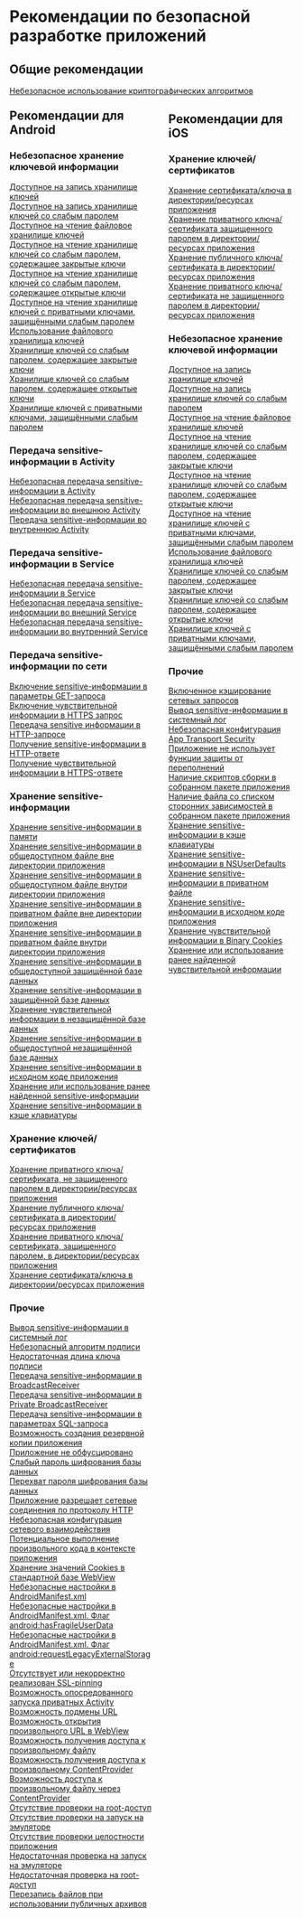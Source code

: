 # Рекомендации по безопасной разработке приложений

## Общие рекомендации

<a href="../../rg/ru/general/using%20of%20cryptographic%20algorithms/">Небезопасное использование криптографических алгоритмов</a>

<div style='float: left; width: 50%; margin-top: -20px; margin-right: 30px;' markdown>

## Рекомендации для Android

### Небезопасное хранение ключевой информации

<a href="../../rg/ru/android/a_writable_keystore/">Доступное на запись хранилище ключей</a><br>
<a href="../../rg/ru/android/a_keystore_with_write_permission_protected_by_a_weak_password/">Доступное на запись хранилище ключей со слабым паролем</a><br>
<a href="../../rg/ru/android/readable_file_keystore/">Доступное на чтение файловое хранилище ключей</a><br>
<a href="../../rg/ru/android/a_readable_keystore%2C_protected_by_a_weak_password%2C_with_private_keys/">Доступное на чтение хранилище ключей со слабым паролем, содержащее закрытые ключи</a><br>
<a href="../../rg/ru/android/a_readable_keystore%2C_protected_by_a_weak_password%2C_with_public_keys/">Доступное на чтение хранилище ключей со слабым паролем, содержащее открытые ключи</a><br>
<a href="../../rg/ru/android/a_readable_keystore_containing_private_keys_protected_by_a_weak_password/">Доступное на чтение хранилище ключей с приватными ключами, защищёнными слабым паролем</a><br>
<a href="../../rg/ru/android/using_a_file_keystore/">Использование файлового хранилища ключей</a><br>
<a href="../../rg/ru/android/a_keystore%2C_protected_by_weak_password%2C_containing_private_keys/">Хранилище ключей со слабым паролем, содержащее закрытые ключи</a><br>
<a href="../../rg/ru/android/a_keystore%2C_protected_by_weak_password%2C_containing_public_keys/">Хранилище ключей со слабым паролем, содержащее открытые ключи</a><br>
<a href="../../rg/ru/android/a_keystore_containing_private_keys_protected_by_a_weak_password/">Хранилище ключей с приватными ключами, защищёнными слабым паролем</a> 

### Передача sensitive-информации в Activity

<a href="../../rg/ru/android/insecure_transmission_of_sensitive_information_in_activity/">Небезопасная передача sensitive-информации в Activity</a><br>
<a href="../../rg/ru/android/insecure_transmission_of_sensitive_information_in_external_activity/">Небезопасная передача sensitive-информации во внешнюю Activity</a><br>
<a href="../../rg/ru/android/insecure_transmission_of_sensitive_information_in_private_activity/">Передача sensitive-информации во внутреннюю Activity</a>

### Передача sensitive-информации в Service

<a href="../../rg/ru/android/insecure_transmission_of_sensitive_information_in_service/">Небезопасная передача sensitive-информации в Service</a><br>
<a href="../../rg/ru/android/insecure_transmission_of_sensitive_information_in_external_service/">Небезопасная передача sensitive-информации во внешний Service</a><br>
<a href="../../rg/ru/android/insecure_transmission_of_sensitive_information_in_internal_service/">Небезопасная передача sensitive-информации во внутренний Service</a>

### Передача sensitive-информации по сети

<a href="../../rg/ru/android/inclusion_of_sensitive_information_into_the_get_request_parameters/">Включение sensitive-информации в параметры GET-запроса</a><br>
<a href="../../rg/ru/android/inclusion_of_sensitive_information_into_an_https_request/">Включение чувствительной информации в HTTPS запрос</a><br>
<a href="../../rg/ru/android/transmission_of_sensitive_information_in_an_http_request/">Передача sensitive информации в HTTP-запросе</a><br>
<a href="../../rg/ru/android/transmission_of_sensitive_information_in_an_http_response/">Получение sensitive-информации в HTTP-ответе</a><br>
<a href="../../rg/ru/android/inclusion_of_sensitive_information_into_an_https_response/">Получение чувствительной информации в HTTPS-ответе</a>


### Хранение sensitive-информации

<a href="../../rg/ru/android/storing_sensitive_information_in_memory/">Хранение sensitive-информации в памяти</a><br>
<a href="../../rg/ru/android/storing_sensitive_information_in_a_public_file_outside_the_application_s_directory/">Хранение sensitive-информации в общедоступном файле вне директории приложения</a><br>
<a href="../../rg/ru/android/storing_sensitive_information_in_a_public_file_inside_the_application_s_directory/">Хранение sensitive-информации в общедоступном файле внутри директории приложения</a><br>
<a href="../../rg/ru/android/storing_sensitive_information_in_a_private_file_outside_the_application_s_directory/">Хранение sensitive-информации в приватном файле вне директории приложения</a><br>
<a href="../../rg/ru/android/storing_sensitive_information_in_a_private_file_inside_the_application_s_directory/">Хранение sensitive-информации в приватном файле внутри директории приложения</a><br>
<a href="../../rg/ru/android/storing_sensitive_information_in_a_public_protected_database/">Хранение sensitive-информации в общедоступной защищённой базе данных</a><br>
<a href="../../rg/ru/android/storing_sensitive_information_in_a_protected_database/">Хранение sensitive-информации в защищённой базе данных</a><br>
<a href="../../rg/ru/android/storing_sensitive_information_in_an_insecure_database/">Хранение чувствительной информации в незащищённой базе данных</a><br>
<a href="../../rg/ru/android/storing_sensitive_information_in_a_public_unprotected_database/">Хранение sensitive-информации в общедоступной незащищённой базе данных</a><br>
<a href="../../rg/ru/android/storing_sensitive_information_in_the_application_source_code/">Хранение sensitive-информации в исходном коде приложения</a><br>
<a href="../../rg/ru/android/storage_or_use_of_previously_found_sensitive_information/">Хранение или использование ранее найденной sensitive-информации</a><br>
<a href="../../rg/ru/android/storing_sensitive_information_in_the_keyboard_cache/">Хранение sensitive-информации в кэше клавиатуры</a>

### Хранение ключей/сертификатов

<a href="../../rg/ru/android/storing_a_private_key_certificate_that_is_not_protected_by_a_password_in_the_directory_resources_of_the_application/">Хранение приватного ключа/сертификата, не защищенного паролем в директории/ресурсах приложения</a><br>
<a href="../../rg/ru/android/storing_a_public_key_certificate_in_the_directory_resources_of_the_application/">Хранение публичного ключа/сертификата в директории/ресурсах приложения</a><br>
<a href="../../rg/ru/android/storing_a_private_key_certificate_protected_by_a_password_in_the_directory_resources_of_the_application/">Хранение приватного ключа/сертификата, защищенного паролем, в директории/ресурсах приложения</a><br>
<a href="../../rg/ru/android/storing_a_key_certificate_in_the_directory_resources_of_the_application/">Хранение сертификата/ключа в директории/ресурсах приложения</a>

### Прочие

<a href="../../rg/ru/android/output_of_sensitive_information_into_the_system_log/">Вывод sensitive-информации в системный лог</a><br>
<a href="../../rg/ru/android/insecure_signature_algorithm/">Небезопасный алгоритм подписи</a><br>
<a href="../../rg/ru/android/insufficient_length_of_a_signature_key/">Недостаточная длина ключа подписи</a><br>
<a href="../../rg/ru/android/transmission_of_sensitive_information_in_broadcastreceiver/">Передача sensitive-информации в BroadcastReceiver</a><br>
<a href="../../rg/ru/android/transmission_of_sensitive_information_to_a_private_broadcastreceiver/">Передача sensitive-информации в Private BroadcastReceiver</a><br>
<a href="../../rg/ru/android/transmission_of_sensitive_information_in_sql_query_parameters/">Передача sensitive-информации в параметрах SQL-запроса</a><br>
<a href="../../rg/ru/android/possibility_to_create_a_backup_copy_of_the_application/">Возможность создания резервной копии приложения</a><br>
<a href="../../rg/ru/android/application_is_not_obfuscated/">Приложение не обфусцировано</a><br>
<a href="../../rg/ru/android/weak_database_encryption_password/">Слабый пароль шифрования базы данных</a><br>
<a href="../../rg/ru/android/interception_of_the_database_encryption_password/">Перехват пароля шифрования базы данных</a><br>
<a href="../../rg/ru/android/an_application_allows_network_connections_via_http/">Приложение разрешает сетевые соединения по протоколу HTTP</a><br>
<a href="../../rg/ru/android/insecure_networking_configuration/">Небезопасная конфигурация сетевого взаимодействия</a><br>
<a href="../../rg/ru/android/potential_execution_of_arbitrary_code_within_the_application/">Потенциальное выполнение произвольного кода в контексте приложения</a><br>
<a href="../../rg/ru/android/storing_cookie_values_in_the_standard_webview_database/">Хранение значений Cookies в стандартной базе WebView</a><br>
<a href="../../rg/ru/android/insecure_settings_in_androidmanifest.xml/">Небезопасные настройки в AndroidManifest.xml</a><br>
<a href="../../rg/ru/android/insecure_settings_in_androidmanifest.xml._the_android_hasfragileuserdata_flag/">Небезопасные настройки в AndroidManifest.xml. Флаг android:hasFragileUserData</a><br>
<a href="../../rg/ru/android/insecure_settings_in_androidmanifest.xml._the_android_requestlegacyexternalstorage_flag/">Небезопасные настройки в AndroidManifest.xml. Флаг android:requestLegacyExternalStorage</a><br>
<a href="../../rg/ru/android/ssl-pinning_is_missing_or_incorrectly_realized/">Отсутствует или некорректно реализован SSL-pinning</a><br>
<a href="../../rg/ru/android/ability_to_run_private_activity_indirectly/">Возможность опосредованного запуска приватных Activity</a><br>
<a href="../../rg/ru/android/url_spoofing_possibility/">Возможность подмены URL</a><br>
<a href="../../rg/ru/android/ability_to_open_an_arbitrary_url_in_webview/">Возможность открытия произвольного URL в WebView</a><br>
<a href="../../rg/ru/android/access_to_an_arbitrary_file/">Возможность получения доступа к произвольному файлу</a><br>
<a href="../../rg/ru/android/access_to_an_arbitrary_contentprovider/">Возможность получения доступа к произвольному ContentProvider</a><br>
<a href="../../rg/ru/android/ability_to_access_an_arbitrary_file_via_contentprovider/">Возможность доступа к произвольному файлу через ContentProvider</a><br>
<a href="../../rg/ru/android/absence_of_root_access_check/">Отсутствие проверки на root-доступ</a><br>
<a href="../../rg/ru/android/absense_of_emulator_start-up_check/">Отсутствие проверки на запуск на эмуляторе</a><br>
<a href="../../rg/ru/android/absence_of_app_integrity_check/">Отсутствие проверки целостности приложения</a><br>
<a href="../../rg/ru/android/insufficient_emulator_start-up_check/">Недостаточная проверка на запуск на эмуляторе</a><br>
<a href="../../rg/ru/android/insufficient_root_access_check/">Недостаточная проверка на root-доступ</a><br>
<a href="../../rg/ru/android/overwrite_files_when_using_public_archives/">Перезапись файлов при использовании публичных архивов</a>

</div>

<div markdown>

## Рекомендации для iOS

### Хранение ключей/сертификатов

<a href="../../rg/ru/ios/storing_a_key_certificate_in_the_directory_resources_of_the_application_ios/">Хранение сертификата/ключа в директории/ресурсах приложения</a><br>
<a href="../../rg/ru/ios/storing_a_private_key_certificate_protected_by_a_password_in_the_directory_resources_of_the_application_ios/">Хранение приватного ключа/сертификата защищенного паролем в директории/ресурсах приложения</a><br>
<a href="../../rg/ru/ios/storing_a_public_key_certificate_in_the_directory_resources_of_the_application_ios/">Хранение публичного ключа/сертификата в директории/ресурсах приложения</a><br>
<a href="../../rg/ru/ios/storing_a_private_key_certificate_that_is_not_protected_by_a_password_in_the_directory_resources_of_the_application_ios/">Хранение приватного ключа/сертификата не защищенного паролем в директории/ресурсах приложения</a>

### Небезопасное хранение ключевой информации

<a href="../../rg/ru/ios/a_writable_keystore_ios/">Доступное на запись хранилище ключей</a><br>
<a href="../../rg/ru/ios/a_keystore_with_write_permission_protected_by_a_weak_password_ios/">Доступное на запись хранилище ключей со слабым паролем</a><br>
<a href="../../rg/ru/ios/readable_file_keystore_ios/">Доступное на чтение файловое хранилище ключей</a><br>
<a href="../../rg/ru/ios/a_readable_keystore%2C_protected_by_a_weak_password%2C_with_private_keys_ios/">Доступное на чтение хранилище ключей со слабым паролем, содержащее закрытые ключи</a><br>
<a href="../../rg/ru/ios/a_readable_keystore%2C_protected_by_a_weak_password%2C_with_public_keys_ios/">Доступное на чтение хранилище ключей со слабым паролем, содержащее открытые ключи</a><br>
<a href="../../rg/ru/ios/a_readable_keystore_containing_private_keys_protected_by_a_weak_password_ios/">Доступное на чтение хранилище ключей с приватными ключами, защищёнными слабым паролем</a><br>
<a href="../../rg/ru/ios/using_a_file_keystore_ios/">Использование файлового хранилища ключей</a><br>
<a href="../../rg/ru/ios/a_keystore%2C_protected_by_weak_password%2C_containing_private_keys_ios/">Хранилище ключей со слабым паролем, содержащее закрытые ключи</a><br>
<a href="../../rg/ru/ios/a_keystore%2C_protected_by_weak_password%2C_containing_public_keys_ios/">Хранилище ключей со слабым паролем, содержащее открытые ключи</a><br>
<a href="../../rg/ru/ios/a_keystore_containing_private_keys_protected_by_a_weak_password_ios/">Хранилище ключей с приватными ключами, защищёнными слабым паролем</a>

### Прочие

<a href="../../rg/ru/ios/enabled_caching_of_network_requests_ios/">Включенное кэширование сетевых запросов</a><br>
<a href="../../rg/ru/ios/output_of_sensitive_information_into_the_system_log_ios/">Вывод sensitive-информации в системный лог</a><br>
<a href="../../rg/ru/ios/insecure_app_transport_security_configuration_ios/">Небезопасная конфигурация App Transport Security</a><br>
<a href="../../rg/ru/ios/application_does_not_use_overflow_protection_features_ios/">Приложение не использует функции защиты от переполнений</a><br>
<a href="../../rg/ru/ios/presence_of_build_scripts_in_the_built_application_package_ios/">Наличие скриптов сборки в собранном пакете приложения</a><br>
<a href="../../rg/ru/ios/presence_of_podfile_in_the_built_application_package_ios/">Наличие файла со списком сторонних зависимостей в собранном пакете приложения</a><br>
<a href="../../rg/ru/ios/storing_sensitive_information_in_the_keyboard_cache_ios/">Хранение sensitive-информации в кэше клавиатуры</a><br>
<a href="../../rg/ru/ios/storing_sensitive_information_in_nsuserdefaults_ios/">Хранение sensitive-информации в NSUserDefaults</a><br>
<a href="../../rg/ru/ios/storing_sensitive_information_in_a_private_file_ios/">Хранение sensitive-информации в приватном файле</a><br>
<a href="../../rg/ru/ios/storing_sensitive_information_in_the_application_source_code_ios/">Хранение sensitive-информации в исходном коде приложения</a><br>
<a href="../../rg/ru/ios/storing_sensitive_information_in_binary_cookies_ios/">Хранение чувствительной информации в Binary Cookies</a><br>
<a href="../../rg/ru/ios/storage_or_use_of_previously_found_sensitive_information_ios/">Хранение или использование ранее найденной чувствительной информации</a>

</div>